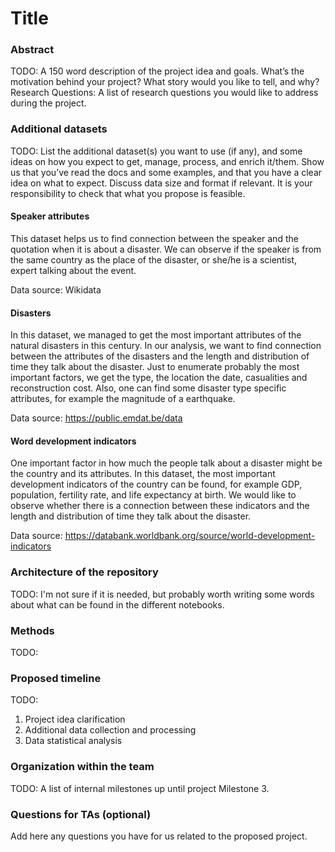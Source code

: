 # Title

### Abstract

TODO: A 150 word description of the project idea and goals. What’s the motivation behind your project? What story would you like to tell, and why?
Research Questions: A list of research questions you would like to address during the project.

### Additional datasets

TODO: List the additional dataset(s) you want to use (if any), and some ideas on how you expect to get, manage, process, and enrich it/them. Show us that you’ve read the docs and some examples, and that you have a clear idea on what to expect. Discuss data size and format if relevant. It is your responsibility to check that what you propose is feasible.

#### Speaker attributes

This dataset helps us to find connection between the speaker and the quotation when it is about a disaster. We can observe if the speaker is from the same country as the place of the disaster, or she/he is a scientist, expert talking about the event.

Data source: Wikidata

#### Disasters

In this dataset, we managed to get the most important attributes of the natural disasters in this century. In our analysis, we want to find connection between the attributes of the disasters and the length and distribution of time they talk about the disaster. Just to enumerate probably the most important factors, we get the type, the location the date, casualities and reconstruction cost. Also, one can find some disaster type specific attributes, for example the magnitude of a earthquake.

Data source: https://public.emdat.be/data

#### Word development indicators

One important factor in how much the people talk about a disaster might be the country and its attributes. In  this dataset, the most important development indicators of the country can be found, for example GDP, population, fertility rate, and life expectancy at birth. We would like to observe whether there is a connection between these indicators and the length and distribution of time they talk about the disaster. 

Data source: https://databank.worldbank.org/source/world-development-indicators

### Architecture of the repository

TODO: I'm not sure if it is needed, but probably worth writing some words about what can be found in the different notebooks.

### Methods

TODO: 

### Proposed timeline

TODO: 
1. Project idea clarification
2. Additional data collection and processing
3. Data statistical analysis

### Organization within the team

TODO: A list of internal milestones up until project Milestone 3.

### Questions for TAs (optional)

Add here any questions you have for us related to the proposed project.
